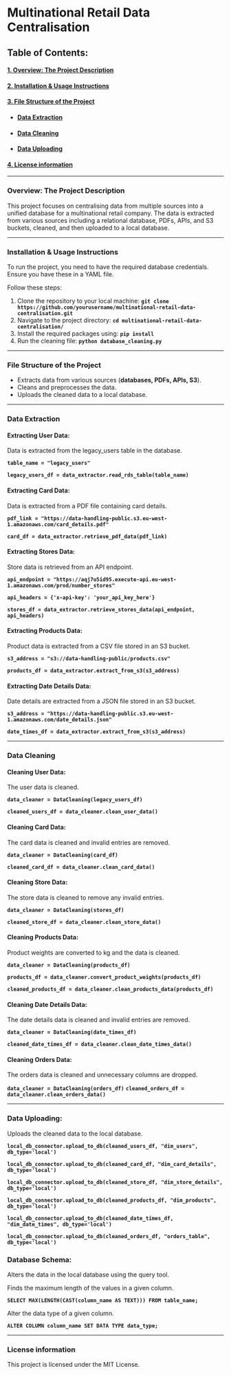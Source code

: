 # Multinational Retail Data Centralisation

## Table of Contents:

#### [1. Overview: The Project Description](#1-overview-the-project-description)
#### [2. Installation & Usage Instructions](#2-installation--usage-instructions)
#### [3. File Structure of the Project](#3-file-structure-of-the-project)
- #### [Data Extraction](#4-data-extraction)
- #### [Data Cleaning](#5-data-cleaning)
- #### [Data Uploading](#5-data-uploading)
#### [4. License information](#6-license-information)

---

### Overview: The Project Description

This project focuses on centralising data from multiple sources into a unified database for a multinational retail company. The data is extracted from various sources including a relational database, PDFs, APIs, and S3 buckets, cleaned, and then uploaded to a local database.

---

### Installation & Usage Instructions

To run the project, you need to have the required database credentials. Ensure you have these in a YAML file.

Follow these steps:
1. Clone the repository to your local machine: __`git clone https://github.com/yourusername/multinational-retail-data-centralisation.git`__
2. Navigate to the project directory: __`cd multinational-retail-data-centralisation/`__
3. Install the required packages using: __`pip install`__
4. Run the cleaning file: __`python database_cleaning.py`__

---

### File Structure of the Project

- Extracts data from various sources (__databases, PDFs, APIs, S3__).
- Cleans and preprocesses the data.
- Uploads the cleaned data to a local database.

---

### Data Extraction

#### Extracting User Data:

Data is extracted from the legacy_users table in the database.

__`table_name = "legacy_users"`__

__`legacy_users_df = data_extractor.read_rds_table(table_name)`__

#### Extracting Card Data:

Data is extracted from a PDF file containing card details.

__`pdf_link = "https://data-handling-public.s3.eu-west-1.amazonaws.com/card_details.pdf"`__

__`card_df = data_extractor.retrieve_pdf_data(pdf_link)`__

#### Extracting Stores Data:

Store data is retrieved from an API endpoint.

__`api_endpoint = "https://aqj7u5id95.execute-api.eu-west-1.amazonaws.com/prod/number_stores"`__

__`api_headers = {'x-api-key': 'your_api_key_here'}`__

__`stores_df = data_extractor.retrieve_stores_data(api_endpoint, api_headers)`__

#### Extracting Products Data:

Product data is extracted from a CSV file stored in an S3 bucket.

__`s3_address = "s3://data-handling-public/products.csv"`__

__`products_df = data_extractor.extract_from_s3(s3_address)`__

#### Extracting Date Details Data:

Date details are extracted from a JSON file stored in an S3 bucket.

__`s3_address = "https://data-handling-public.s3.eu-west-1.amazonaws.com/date_details.json"`__

__`date_times_df = data_extractor.extract_from_s3(s3_address)`__

---

### Data Cleaning

#### Cleaning User Data:

The user data is cleaned.

__`data_cleaner = DataCleaning(legacy_users_df)`__

__`cleaned_users_df = data_cleaner.clean_user_data()`__

#### Cleaning Card Data:

The card data is cleaned and invalid entries are removed.

__`data_cleaner = DataCleaning(card_df)`__

__`cleaned_card_df = data_cleaner.clean_card_data()`__

#### Cleaning Store Data:

The store data is cleaned to remove any invalid entries.

__`data_cleaner = DataCleaning(stores_df)`__

__`cleaned_store_df = data_cleaner.clean_store_data()`__

#### Cleaning Products Data:

Product weights are converted to kg and the data is cleaned.

__`data_cleaner = DataCleaning(products_df)`__

__`products_df = data_cleaner.convert_product_weights(products_df)`__

__`cleaned_products_df = data_cleaner.clean_products_data(products_df)`__

#### Cleaning Date Details Data:

The date details data is cleaned and invalid entries are removed.

__`data_cleaner = DataCleaning(date_times_df)`__

__`cleaned_date_times_df = data_cleaner.clean_date_times_data()`__

#### Cleaning Orders Data:

The orders data is cleaned and unnecessary columns are dropped.

__`data_cleaner = DataCleaning(orders_df)`__
__`cleaned_orders_df = data_cleaner.clean_orders_data()`__

---

### Data Uploading:

Uploads the cleaned data to the local database.

__`local_db_connector.upload_to_db(cleaned_users_df, "dim_users", db_type='local')`__

__`local_db_connector.upload_to_db(cleaned_card_df, "dim_card_details", db_type='local')`__

__`local_db_connector.upload_to_db(cleaned_store_df, "dim_store_details", db_type='local')`__

__`local_db_connector.upload_to_db(cleaned_products_df, "dim_products", db_type='local')`__

__`local_db_connector.upload_to_db(cleaned_date_times_df, "dim_date_times", db_type='local')`__

__`local_db_connector.upload_to_db(cleaned_orders_df, "orders_table", db_type='local')`__

### Database Schema:

Alters the data in the local database using the query tool.

Finds the maximum length of the values in a given column.

__`SELECT MAX(LENGTH(CAST(column_name AS TEXT))) FROM table_name;`__

Alter the data type of a given column.

__`ALTER COLUMN column_name SET DATA TYPE data_type;`__

---

### License information

This project is licensed under the MIT License.